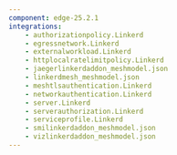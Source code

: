 ```yaml
---
component: edge-25.2.1
integrations:
    - authorizationpolicy.Linkerd
    - egressnetwork.Linkerd
    - externalworkload.Linkerd
    - httplocalratelimitpolicy.Linkerd
    - jaegerlinkerdaddon_meshmodel.json
    - linkerdmesh_meshmodel.json
    - meshtlsauthentication.Linkerd
    - networkauthentication.Linkerd
    - server.Linkerd
    - serverauthorization.Linkerd
    - serviceprofile.Linkerd
    - smilinkerdaddon_meshmodel.json
    - vizlinkerdaddon_meshmodel.json
---
```

